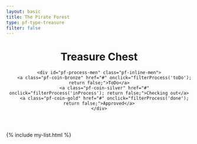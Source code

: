 ```yaml
---
layout: basic
title: The Pirate Forest
type: pf-type-treasure
filter: false
---
```


<header class="text-center">
    <h1 class="pf-title">Treasure Chest</h1>
    
    <div id="pf-process-men" class="pf-inline-men">
        <a class="pf-coin-bronze" href="#" onclick="filterProcess('toDo'); return false;">ToDo</a>
        <a class="pf-coin-silver" href="#" onclick="filterProcess('inProcess'); return false;">Checking out</a>
        <a class="pf-coin-gold" href="#" onclick="filterProcess('done'); return false;">Approved</a>
    </div>
</header>

{% include my-list.html %}
